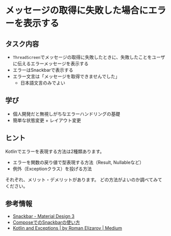 # メッセージの取得に失敗した場合にエラーを表示する

## タスク内容

- `ThreadScreen`でメッセージの取得に失敗したときに、失敗したことをユーザに伝えるエラーメッセージを表示する
- エラーはSnackbarで表示する
- エラー文言は「メッセージを取得できませんでした」
    - 日本語文言のみでよい

## 学び

- 個人開発だと無視しがちなエラーハンドリングの基礎
- 簡単な状態変更 + レイアウト変更

## ヒント

Kotlinでエラーを表現する方法は2種類あります。

- エラーを関数の戻り値で型表現する方法（Result, Nullableなど）
- 例外（Exceptionクラス）を投げる方法

それぞれ、メリット・デメリットがあります。
どの方法がよいのか調べてみてください。

## 参考情報

- [Snackbar \- Material Design 3](https://m3.material.io/components/snackbar/overview)
- [ComposeでのSnackbarの使い方](https://developer.android.com/develop/ui/compose/components/snackbar)
- [Kotlin and Exceptions \| by Roman Elizarov \| Medium](https://elizarov.medium.com/kotlin-and-exceptions-8062f589d07)
